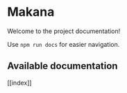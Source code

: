 # Makana

Welcome to the project documentation!

Use `npm run docs` for easier navigation.

## Available documentation

[[index]]

